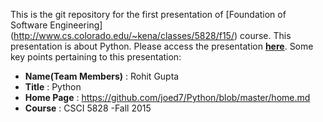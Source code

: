 This is the git repository for the first presentation of [Foundation of Software Engineering] (http://www.cs.colorado.edu/~kena/classes/5828/f15/) course. This presentation is about Python.
Please access the presentation [__here__](https://github.com/joed7/Python/blob/master/home.md). Some key points pertaining to this presentation:

* __Name(Team Members)__ : Rohit Gupta
* __Title__ : Python
* __Home Page__ : https://github.com/joed7/Python/blob/master/home.md
* __Course__ : CSCI 5828 -Fall 2015  
